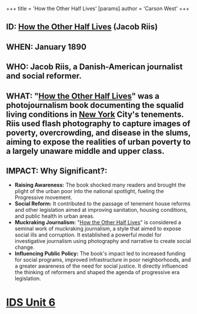 +++
 title = 'How the Other Half Lives'
[params]
	author = 'Carson West'
+++
## ID: [How the Other Half Lives](./../how-the-other-half-lives/) (Jacob Riis)

## WHEN: January 1890

## WHO: Jacob Riis, a Danish-American journalist and social reformer.

## WHAT:  "[How the Other Half Lives](./../how-the-other-half-lives/)" was a photojournalism book documenting the squalid living conditions in [New York](./../new-york/) City's tenements. Riis used flash photography to capture images of poverty, overcrowding, and disease in the slums, aiming to expose the realities of urban poverty to a largely unaware middle and upper class.

## IMPACT: Why Significant?:
* **Raising Awareness:** The book shocked many readers and brought the plight of the urban poor into the national spotlight, fueling the Progressive movement.
* **Social Reform:** It contributed to the passage of tenement house reforms and other legislation aimed at improving sanitation, housing conditions, and public health in urban areas.
* **Muckraking Journalism:**  "[How the Other Half Lives](./../how-the-other-half-lives/)" is considered a seminal work of muckraking journalism, a style that aimed to expose social ills and corruption.  It established a powerful model for investigative journalism using photography and narrative to create social change.
* **Influencing Public Policy:** The book's impact led to increased funding for social programs, improved infrastructure in poor neighborhoods, and a greater awareness of the need for social justice.  It directly influenced the thinking of reformers and shaped the agenda of progressive era legislation.

# [IDS Unit 6](./../ids-unit-6/)